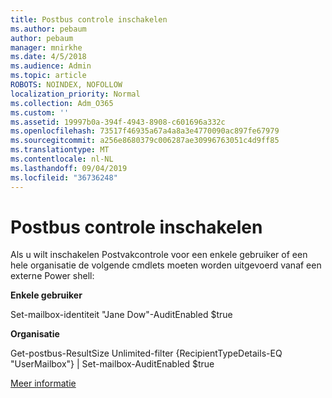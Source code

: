 ```yaml
---
title: Postbus controle inschakelen
ms.author: pebaum
author: pebaum
manager: mnirkhe
ms.date: 4/5/2018
ms.audience: Admin
ms.topic: article
ROBOTS: NOINDEX, NOFOLLOW
localization_priority: Normal
ms.collection: Adm_O365
ms.custom: ''
ms.assetid: 19997b0a-394f-4943-8908-c601696a332c
ms.openlocfilehash: 73517f46935a67a4a8a3e4770090ac897fe67979
ms.sourcegitcommit: a256e8680379c006287ae30996763051c4d9ff85
ms.translationtype: MT
ms.contentlocale: nl-NL
ms.lasthandoff: 09/04/2019
ms.locfileid: "36736248"
---
```

# <a name="enable-mailbox-auditing"></a>Postbus controle inschakelen

Als u wilt inschakelen Postvakcontrole voor een enkele gebruiker of een hele organisatie de volgende cmdlets moeten worden uitgevoerd vanaf een externe Power shell:
  
 **Enkele gebruiker**
  
Set-mailbox-identiteit "Jane Dow"-AuditEnabled $true
  
 **Organisatie**
  
Get-postbus-ResultSize Unlimited-filter {RecipientTypeDetails-EQ "UserMailbox"} | Set-mailbox-AuditEnabled $true
  
[Meer informatie](https://docs.microsoft.com/office365/securitycompliance/enable-mailbox-auditing)
  

